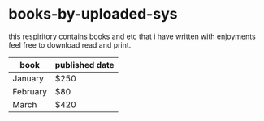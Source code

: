 # books-by-uploaded-sys
this respiritory contains books and etc that i have written with enjoyments feel free to download read and print.

|  book    | published date |
| -------- | ---------------|
| January  | $250           |
| February | $80            |
| March    | $420           |

